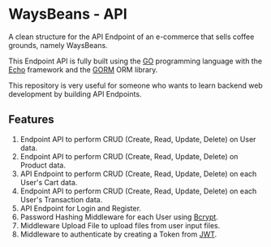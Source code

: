 # WaysBeans - API

A clean structure for the API Endpoint of an e-commerce that sells coffee grounds, namely WaysBeans.

This Endpoint API is fully built using the [GO](https://go.dev/) programming language with the [Echo](https://echo.labstack.com/) framework and the [GORM](https://gorm.io/) ORM library.

This repository is very useful for someone who wants to learn backend web development by building API Endpoints.

## Features

1. Endpoint API to perform CRUD (Create, Read, Update, Delete) on User data.
2. Endpoint API to perform CRUD (Create, Read, Update, Delete) on Product data.
3. API Endpoint to perform CRUD (Create, Read, Update, Delete) on each User's Cart data.
4. Endpoint API to perform CRUD (Create, Read, Update, Delete) on each User's Transaction data.
5. API Endpoint for Login and Register.
6. Password Hashing Middleware for each User using [Bcrypt](https://pkg.go.dev/golang.org/x/crypto/bcrypt).
7. Middleware Upload File to upload files from user input files.
8. Middleware to authenticate by creating a Token from [JWT](https://jwt.io/).
